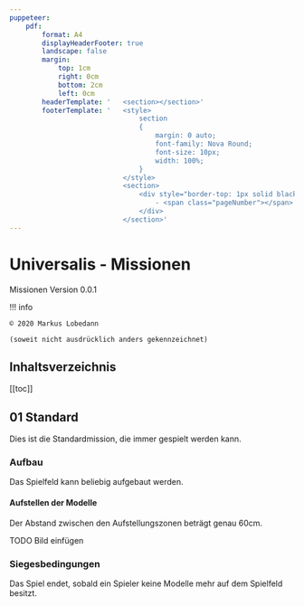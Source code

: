 ```yaml
---
puppeteer:
    pdf:
        format: A4
        displayHeaderFooter: true
        landscape: false
        margin:
            top: 1cm
            right: 0cm
            bottom: 2cm
            left: 0cm
        headerTemplate: '   <section></section>'
        footerTemplate: '   <style>
                                section
                                {
                                    margin: 0 auto;
                                    font-family: Nova Round;
                                    font-size: 10px;
                                    width: 100%;
                                }
                            </style>
                            <section>
                                <div style="border-top: 1px solid black; text-align: center; padding-top: 0.3cm">
                                    - <span class="pageNumber"></span> -
                                </div>
                            </section>'
---
```


# Universalis - Missionen

Missionen Version 0.0.1

!!! info

    © 2020 Markus Lobedann
    
    (soweit nicht ausdrücklich anders gekennzeichnet)

## Inhaltsverzeichnis

[[toc]]

## 01 Standard

Dies ist die Standardmission, die immer gespielt werden kann.

### Aufbau

Das Spielfeld kann beliebig aufgebaut werden.

#### Aufstellen der Modelle

Der Abstand zwischen den Aufstellungszonen beträgt genau 60cm.

TODO Bild einfügen

### Siegesbedingungen

Das Spiel endet, sobald ein Spieler keine Modelle mehr auf dem Spielfeld besitzt.
